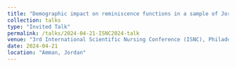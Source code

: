 ```yaml
---
title: "Demographic impact on reminiscence functions in a sample of Jordanian adults: implications for psychiatric nurses"
collection: talks
type: "Invited Talk"
permalink: /talks/2024-04-21-ISNC2024-talk
venue: "3rd International Scientific Nursing Conference (ISNC), Philadelphia University"
date: 2024-04-21
location: "Amman, Jordan"
---
```


<!-- This is a description of your conference proceedings talk, note the different field in type. You can put anything in this field. -->


